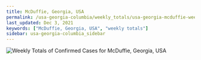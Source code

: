 ```yaml
---
title: McDuffie, Georgia, USA
permalink: /usa-georgia-columbia/weekly_totals/usa-georgia-mcduffie-weekly_totals.html
last_updated: Dec 3, 2021
keywords: ["McDuffie, Georgia, USA", "weekly totals"]
sidebar: usa-georgia-columbia_sidebar
---
```


![Weekly Totals of Confirmed Cases for McDuffie, Georgia, USA](/covid_tracker/images/graphs/usa-georgia-mcduffie-weekly_totals_graph.png)
